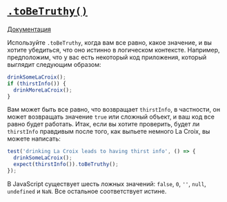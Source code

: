 # [`.toBeTruthy()`](../../index.md)

[Документация](https://jestjs.io/docs/expect#tobetruthy)

Используйте `.toBeTruthy`, когда вам все равно, какое значение, и вы хотите убедиться, что оно истинно в логическом контексте. Например, предположим, что у вас есть некоторый код приложения, который выглядит следующим образом:

```js
drinkSomeLaCroix();
if (thirstInfo()) {
  drinkMoreLaCroix();
}
```

Вам может быть все равно, что возвращает `thirstInfo`, в частности, он может возвращать значение `true` или сложный объект, и ваш код все равно будет работать. Итак, если вы хотите проверить, будет ли `thirstInfo` правдивым после того, как выпьете немного La Croix, вы можете написать:

```js
test('drinking La Croix leads to having thirst info', () => {
  drinkSomeLaCroix();
  expect(thirstInfo()).toBeTruthy();
});
```

В JavaScript существует шесть ложных значений: `false`, `0`, `''`, `null`, `undefined` и `NaN`. Все остальное соответствует истине.
